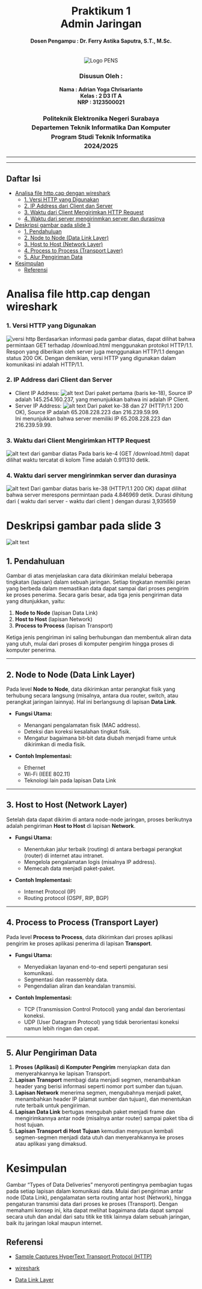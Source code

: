 <div align="center">
  <h1 style="text-align: center;font-weight: bold">Praktikum 1<br>Admin Jaringan</h1>
  <h4 style="text-align: center;">Dosen Pengampu : Dr. Ferry Astika Saputra, S.T., M.Sc.</h4>
</div>
<br />
<div align="center">
  <img src="https://upload.wikimedia.org/wikipedia/id/4/44/Logo_PENS.png" alt="Logo PENS">
  <h3 style="text-align: center;">Disusun Oleh : </h3>
  <p style="text-align: center;">
    <strong>Nama : Adrian Yoga Chrisarianto</strong><br>
    <strong>Kelas : 2 D3 IT A</strong><br>
    <strong>NRP : 3123500021</strong>
  </p>

<h3 style="text-align: center;line-height: 1.5">Politeknik Elektronika Negeri Surabaya<br>Departemen Teknik Informatika Dan Komputer<br>Program Studi Teknik Informatika<br>2024/2025</h3>
  <hr><hr>
</div>

## Daftar Isi
- [Analisa file http.cap dengan wireshark](#analisa-file-httpcap-dengan-wireshark)
    - [1. Versi HTTP yang Digunakan](#1-versi-http-yang-digunakan)
    - [2. IP Address dari Client dan Server](#2-ip-address-dari-client-dan-server)
    - [3. Waktu dari Client Mengirimkan HTTP Request](#3-waktu-dari-client-mengirimkan-http-request)
    - [4.  Waktu dari server mengirinmkan server dan durasinya](#4--waktu-dari-server-mengirinmkan-server-dan-durasinya)
- [Deskripsi gambar pada slide 3](#deskripsi-gambar-pada-slide-3)
  - [1. Pendahuluan](#1-pendahuluan)
  - [2. Node to Node (Data Link Layer)](#2-node-to-node-data-link-layer)
  - [3. Host to Host (Network Layer)](#3-host-to-host-network-layer)
  - [4. Process to Process (Transport Layer)](#4-process-to-process-transport-layer)
  - [5. Alur Pengiriman Data](#5-alur-pengiriman-data)
- [Kesimpulan](#kesimpulan)
  - [Referensi](#referensi)

# Analisa file http.cap dengan wireshark
### 1. Versi HTTP yang Digunakan
![versi http](img/image.png)
Berdasarkan informasi pada gambar diatas, dapat dilihat bahwa permintaan GET terhadap /download.html menggunakan protokol HTTP/1.1. Respon yang diberikan oleh server juga menggunakan HTTP/1.1 dengan status 200 OK. Dengan demikian, versi HTTP yang digunakan dalam komunikasi ini adalah HTTP/1.1.

### 2. IP Address dari Client dan Server
- Client IP Address:
  ![alt text](img/image-1.png)
  Dari paket pertama (baris ke-18), Source IP adalah 145.254.160.237, yang menunjukkan bahwa ini adalah IP Client. <br>
- Server IP Address:
  ![alt text](img/image-2.png)
  Dari paket ke-38 dan 27 (HTTP/1.1 200 OK), Source IP adalah 65.208.228.223 dan 216.239.59.99.<br> Ini menunjukkan bahwa server memiliki IP 65.208.228.223 dan 216.239.59.99.
### 3. Waktu dari Client Mengirimkan HTTP Request
![alt text](img/image-3.png)
dari gambar diatas Pada baris ke-4 (GET /download.html) dapat dilihat waktu tercatat di kolom Time adalah 0.911310 detik.
### 4.  Waktu dari server mengirinmkan server dan durasinya
![alt text](img/image-4.png)
Dari gambar diatas baris ke-38 (HTTP/1.1 200 OK) dapat dilihat bahwa server merespons permintaan pada 4.846969 detik. Durasi dihitung dari ( waktu dari server - waktu dari client ) dengan durasi 3,935659

# Deskripsi gambar pada slide 3
![alt text](img/img2.png)
## 1. Pendahuluan
Gambar di atas menjelaskan cara data dikirimkan melalui beberapa tingkatan (lapisan) dalam sebuah jaringan. Setiap tingkatan memiliki peran yang berbeda dalam memastikan data dapat sampai dari proses pengirim ke proses penerima. Secara garis besar, ada tiga jenis pengiriman data yang ditunjukkan, yaitu:

1. **Node to Node** (lapisan Data Link)  
2. **Host to Host** (lapisan Network)  
3. **Process to Process** (lapisan Transport)

Ketiga jenis pengiriman ini saling berhubungan dan membentuk aliran data yang utuh, mulai dari proses di komputer pengirim hingga proses di komputer penerima.

---

## 2. Node to Node (Data Link Layer)
Pada level **Node to Node**, data dikirimkan antar perangkat fisik yang terhubung secara langsung (misalnya, antara dua router, switch, atau perangkat jaringan lainnya). Hal ini berlangsung di lapisan **Data Link**.

- **Fungsi Utama:**  
  - Menangani pengalamatan fisik (MAC address).  
  - Deteksi dan koreksi kesalahan tingkat fisik.  
  - Mengatur bagaimana bit-bit data diubah menjadi frame untuk dikirimkan di media fisik.

- **Contoh Implementasi:**  
  - Ethernet  
  - Wi-Fi (IEEE 802.11)  
  - Teknologi lain pada lapisan Data Link

---

## 3. Host to Host (Network Layer)
Setelah data dapat dikirim di antara node-node jaringan, proses berikutnya adalah pengiriman **Host to Host** di lapisan **Network**.

- **Fungsi Utama:**  
  - Menentukan jalur terbaik (routing) di antara berbagai perangkat (router) di internet atau intranet.  
  - Mengelola pengalamatan logis (misalnya IP address).  
  - Memecah data menjadi paket-paket.

- **Contoh Implementasi:**  
  - Internet Protocol (IP)  
  - Routing protocol (OSPF, RIP, BGP)

---

## 4. Process to Process (Transport Layer)
Pada level **Process to Process**, data dikirimkan dari proses aplikasi pengirim ke proses aplikasi penerima di lapisan **Transport**.

- **Fungsi Utama:**  
  - Menyediakan layanan end-to-end seperti pengaturan sesi komunikasi.  
  - Segmentasi dan reassembly data.  
  - Pengendalian aliran dan keandalan transmisi.

- **Contoh Implementasi:**  
  - TCP (Transmission Control Protocol) yang andal dan berorientasi koneksi.  
  - UDP (User Datagram Protocol) yang tidak berorientasi koneksi namun lebih ringan dan cepat.

---

## 5. Alur Pengiriman Data

1. **Proses (Aplikasi) di Komputer Pengirim** menyiapkan data dan menyerahkannya ke lapisan Transport.  
2. **Lapisan Transport** membagi data menjadi segmen, menambahkan header yang berisi informasi seperti nomor port sumber dan tujuan.  
3. **Lapisan Network** menerima segmen, mengubahnya menjadi paket, menambahkan header IP (alamat sumber dan tujuan), dan menentukan rute terbaik untuk pengiriman.  
4. **Lapisan Data Link** bertugas mengubah paket menjadi frame dan mengirimkannya antar node (misalnya antar router) sampai paket tiba di host tujuan.  
5. **Lapisan Transport di Host Tujuan** kemudian menyusun kembali segmen-segmen menjadi data utuh dan menyerahkannya ke proses atau aplikasi yang dimaksud.

# Kesimpulan
Gambar “Types of Data Deliveries” menyoroti pentingnya pembagian tugas pada setiap lapisan dalam komunikasi data. Mulai dari pengiriman antar node (Data Link), pengalamatan serta routing antar host (Network), hingga pengaturan transmisi data dari proses ke proses (Transport). Dengan memahami konsep ini, kita dapat melihat bagaimana data dapat sampai secara utuh dan andal dari satu titik ke titik lainnya dalam sebuah jaringan, baik itu jaringan lokal maupun internet.



## Referensi
- [Sample Captures HyperText Transport Protocol (HTTP)](https://wiki.wireshark.org/samplecaptures#tcp) 

- [wireshark](https://www.wireshark.org/)

- [Data Link Layer](https://www.geeksforgeeks.org/data-link-layer/)

